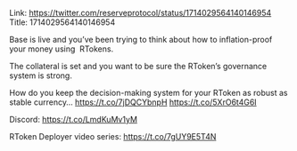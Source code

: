 Link:  https://twitter.com/reserveprotocol/status/1714029564140146954
Title: 1714029564140146954

Base is live and you’ve been trying to think about how to inflation-proof your money using  RTokens. 

The collateral is set and you want to be sure the RToken’s governance system is strong.

How do you keep the decision-making system for your RToken as robust as stable currency… https://t.co/7jDQCYbnpH https://t.co/5XrO6t4G6I

Discord: https://t.co/LmdKuMv1yM

RToken Deployer  video series: https://t.co/7gUY9E5T4N